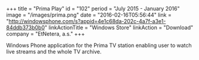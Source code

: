 +++
title = "Prima Play"
id = "102"
period = "July 2015 - January 2016"
image = "/images/prima.png"
date = "2016-02-16T05:56:44"
link = "http://windowsphone.com/s?appid=4e1c68da-202c-4a7f-a3e1-84ddb373b0b0"
linkActionTitle = "Windows Store"
linkAction = "Download"
company = "EtNetera, a.s."
+++

Windows Phone application for the Prima TV station enabling user to watch live streams and the whole TV archive.